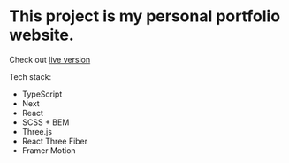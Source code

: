 # This project is my personal portfolio website.

Check out [live version](https://evgenyrov.netlify.app/)

Tech stack:
  - TypeScript
  - Next
  - React
  - SCSS + BEM
  - Three.js
  - React Three Fiber
  - Framer Motion
